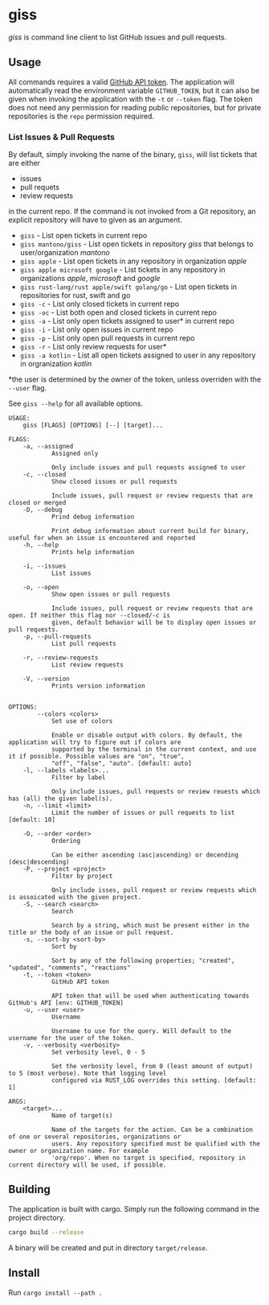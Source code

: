 # giss
*giss* is command line client to list GitHub issues and pull requests.

## Usage
All commands requires a valid [GitHub API token](https://github.com/settings/tokens). The application will automatically read the environment variable
`GITHUB_TOKEN`, but it can also be given when invoking the application with the `-t` or `--token` flag. The token does not need any permission for reading public repositories, but for private repositories is the `repo` permission required.

### List Issues & Pull Requests
By default, simply invoking the name of the binary, `giss`, will list tickets that are either
- issues
- pull requets
- review requests

in the current repo.
If the command is not invoked from a Git repository, an explicit repository will have to given as an argument.

- `giss` - List open tickets in current repo
- `giss mantono/giss` - List open tickets in repository _giss_ that belongs to user/organization _mantono_
- `giss apple` - List open tickets in any repository in organization _apple_
- `giss apple microsoft google` - List tickets in any repository in organizations _apple_, _microsoft_ and _google_
- `giss rust-lang/rust apple/swift golang/go` - List open tickets in repositories for rust, swift and go
- `giss -c` - List only closed tickets in current repo
- `giss -oc` - List both open and closed tickets in current repo
- `giss -a` - List only open tickets assigned to user\* in current repo
- `giss -i` - List only open issues in current repo
- `giss -p` - List only open pull requests in current repo
- `giss -r` - List only review requests for user\*
- `giss -a kotlin` - List all open tickets assigned to user in any repository in orgranization _kotlin_

\*the user is determined by the owner of the token, unless overriden with the `--user` flag.

See `giss --help` for all available options.

```
USAGE:
    giss [FLAGS] [OPTIONS] [--] [target]...

FLAGS:
    -a, --assigned
            Assigned only

            Only include issues and pull requests assigned to user
    -c, --closed
            Show closed issues or pull requests

            Include issues, pull request or review requests that are closed or merged
    -D, --debug
            Prind debug information

            Print debug information about current build for binary, useful for when an issue is encountered and reported
    -h, --help
            Prints help information

    -i, --issues
            List issues

    -o, --open
            Show open issues or pull requests

            Include issues, pull request or review requests that are open. If neither this flag nor --closed/-c is
            given, default behavior will be to display open issues or pull requests.
    -p, --pull-requests
            List pull requests

    -r, --review-requests
            List review requests

    -V, --version
            Prints version information


OPTIONS:
        --colors <colors>
            Set use of colors

            Enable or disable output with colors. By default, the application will try to figure out if colors are
            supported by the terminal in the current context, and use it if possible. Possible values are "on", "true",
            "off", "false", "auto". [default: auto]
    -l, --labels <labels>...
            Filter by label

            Only include issues, pull requests or review reuests which has (all) the given label(s).
    -n, --limit <limit>
            Limit the number of issues or pull requests to list [default: 10]

    -O, --order <order>
            Ordering

            Can be either ascending (asc|ascending) or decending (desc|descending)
    -P, --project <project>
            Filter by project

            Only include isses, pull request or review requests which is assoicated with the given project.
    -S, --search <search>
            Search

            Search by a string, which must be present either in the title or the body of an issue or pull request.
    -s, --sort-by <sort-by>
            Sort by

            Sort by any of the following properties; "created", "updated", "comments", "reactions"
    -t, --token <token>
            GitHub API token

            API token that will be used when authenticating towards GitHub's API [env: GITHUB_TOKEN]
    -u, --user <user>
            Username

            Username to use for the query. Will default to the username for the user of the token.
    -v, --verbosity <verbosity>
            Set verbosity level, 0 - 5

            Set the verbosity level, from 0 (least amount of output) to 5 (most verbose). Note that logging level
            configured via RUST_LOG overrides this setting. [default: 1]

ARGS:
    <target>...
            Name of target(s)

            Name of the targets for the action. Can be a combination of one or several repositories, organizations or
            users. Any repository specified must be qualified with the owner or organization name. For example
            'org/repo'. When no target is specified, repository in current directory will be used, if possible.
```

## Building
The application is built with cargo. Simply run the following command in the project directory.
```bash
cargo build --release
```
A binary will be created and put in directory `target/release`.


## Install
Run `cargo install --path .`
